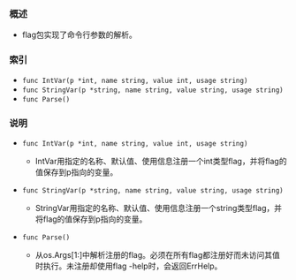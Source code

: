 ### 概述
+ flag包实现了命令行参数的解析。

### 索引

+ `func IntVar(p *int, name string, value int, usage string)`
+ `func StringVar(p *string, name string, value string, usage string)`
+ `func Parse()`

### 说明

+ `func IntVar(p *int, name string, value int, usage string)`
    + IntVar用指定的名称、默认值、使用信息注册一个int类型flag，并将flag的值保存到p指向的变量。
+ `func StringVar(p *string, name string, value string, usage string)`
    + StringVar用指定的名称、默认值、使用信息注册一个string类型flag，并将flag的值保存到p指向的变量。
    
+ `func Parse()`
    + 从os.Args[1:]中解析注册的flag。必须在所有flag都注册好而未访问其值时执行。未注册却使用flag -help时，会返回ErrHelp。

